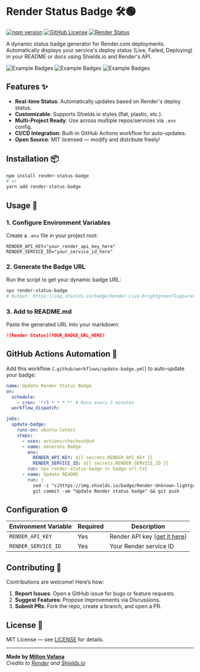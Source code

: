 # Render Status Badge 🛠️🟢

[![npm version](https://img.shields.io/npm/v/render-status-badge)](https://www.npmjs.com/package/render-status-badge)
[![GitHub License](https://img.shields.io/github/license/nia-cloud-official/render-status)](https://github.com/nia-cloud-official/render-status-badge/blob/main/LICENSE)
[![Render Status](https://img.shields.io/badge/Render-Live-brightgreen?logo=render&style=for-the-badge)](https://github.com/nia-cloud-official/render-status)

A dynamic status badge generator for Render.com deployments. Automatically displays your service's deploy status (Live, Failed, Deploying) in your README or docs using Shields.io and Render's API.

![Example Badges](https://img.shields.io/badge/Render-Live-brightgreen?logo=render&style=for-the-badge)
![Example Badges](https://img.shields.io/badge/Render-Failed-red?logo=render&style=for-the-badge)
![Example Badges](https://img.shields.io/badge/Render-Deploying-blue?logo=render&style=for-the-badge)

## Features ✨

- **Real-time Status**: Automatically updates based on Render's deploy status.
- **Customizable**: Supports Shields.io styles (flat, plastic, etc.).
- **Multi-Project Ready**: Use across multiple repos/services via `.env` config.
- **CI/CD Integration**: Built-in GitHub Actions workflow for auto-updates.
- **Open Source**: MIT licensed — modify and distribute freely!

## Installation 📦

```bash
npm install render-status-badge
# or
yarn add render-status-badge
```

## Usage 🚀

### 1. Configure Environment Variables
Create a `.env` file in your project root:
```env
RENDER_API_KEY="your_render_api_key_here"
RENDER_SERVICE_ID="your_service_id_here"
```

### 2. Generate the Badge URL
Run the script to get your dynamic badge URL:
```bash
npx render-status-badge
# Output: https://img.shields.io/badge/Render-Live-brightgreen?logo=render&style=for-the-badge
```

### 3. Add to README.md
Paste the generated URL into your markdown:
```markdown
![Render Status](YOUR_BADGE_URL_HERE)
```

## GitHub Actions Automation 🤖
Add this workflow (`.github/workflows/update-badge.yml`) to auto-update your badge:
```yaml
name: Update Render Status Badge
on:
  schedule:
    - cron: '*/5 * * * *' # Runs every 5 minutes
  workflow_dispatch:

jobs:
  update-badge:
    runs-on: ubuntu-latest
    steps:
      - uses: actions/checkout@v4
      - name: Generate Badge
        env:
          RENDER_API_KEY: ${{ secrets.RENDER_API_KEY }}
          RENDER_SERVICE_ID: ${{ secrets.RENDER_SERVICE_ID }}
        run: npx render-status-badge >> badge-url.txt
      - name: Update README
        run: |
          sed -i "s|https://img.shields.io/badge/Render-Unknown-lightgrey?logo=render
          git commit -am "Update Render status badge" && git push
```

## Configuration ⚙️
| Environment Variable | Required | Description                          |
|-----------------------|----------|--------------------------------------|
| `RENDER_API_KEY`      | Yes      | Render API key ([get it here](https://render.com/docs/api#authentication)) |
| `RENDER_SERVICE_ID`   | Yes      | Your Render service ID               |

## Contributing 🤝
Contributions are welcome! Here’s how:
1. **Report Issues**: Open a GitHub issue for bugs or feature requests.
2. **Suggest Features**: Propose improvements via Discussions.
3. **Submit PRs**: Fork the repo, create a branch, and open a PR.

## License 📄
MIT License — see [LICENSE](LICENSE) for details.

---

**Made by [Milton Vafana](https://github.com/nia-cloud-official)**  
*Credits to [Render](https://render.com) and [Shields.io](https://shields.io)*
